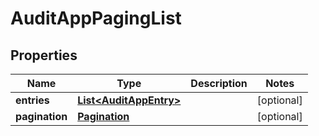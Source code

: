 
# AuditAppPagingList

## Properties
Name | Type | Description | Notes
------------ | ------------- | ------------- | -------------
**entries** | [**List&lt;AuditAppEntry&gt;**](AuditAppEntry.md) |  |  [optional]
**pagination** | [**Pagination**](Pagination.md) |  |  [optional]



